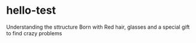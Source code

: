 # hello-test
Understanding the sttructure
Born with Red hair, glasses and a special gift to find crazy problems
